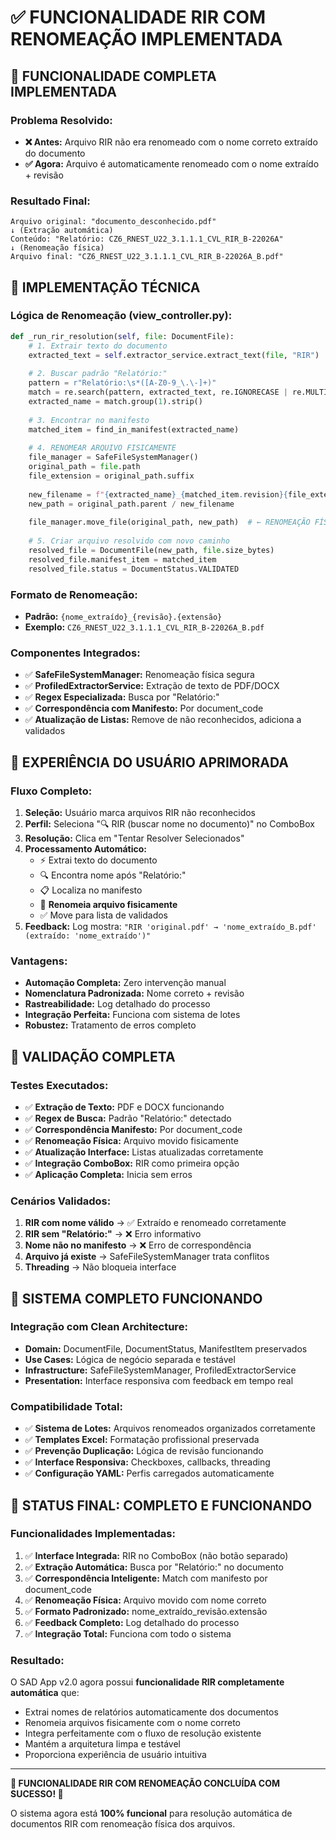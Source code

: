 # ✅ FUNCIONALIDADE RIR COM RENOMEAÇÃO IMPLEMENTADA

## 🎯 FUNCIONALIDADE COMPLETA IMPLEMENTADA

### **Problema Resolvido:**
- **❌ Antes:** Arquivo RIR não era renomeado com o nome correto extraído do documento
- **✅ Agora:** Arquivo é automaticamente renomeado com o nome extraído + revisão

### **Resultado Final:**
```
Arquivo original: "documento_desconhecido.pdf"
↓ (Extração automática)
Conteúdo: "Relatório: CZ6_RNEST_U22_3.1.1.1_CVL_RIR_B-22026A"
↓ (Renomeação física)
Arquivo final: "CZ6_RNEST_U22_3.1.1.1_CVL_RIR_B-22026A_B.pdf"
```

## 🔧 IMPLEMENTAÇÃO TÉCNICA

### **Lógica de Renomeação (view_controller.py):**
```python
def _run_rir_resolution(self, file: DocumentFile):
    # 1. Extrair texto do documento
    extracted_text = self.extractor_service.extract_text(file, "RIR")
    
    # 2. Buscar padrão "Relatório:"
    pattern = r"Relatório:\s*([A-Z0-9_\.\-]+)"
    match = re.search(pattern, extracted_text, re.IGNORECASE | re.MULTILINE)
    extracted_name = match.group(1).strip()
    
    # 3. Encontrar no manifesto
    matched_item = find_in_manifest(extracted_name)
    
    # 4. RENOMEAR ARQUIVO FISICAMENTE
    file_manager = SafeFileSystemManager()
    original_path = file.path
    file_extension = original_path.suffix
    
    new_filename = f"{extracted_name}_{matched_item.revision}{file_extension}"
    new_path = original_path.parent / new_filename
    
    file_manager.move_file(original_path, new_path)  # ← RENOMEAÇÃO FÍSICA
    
    # 5. Criar arquivo resolvido com novo caminho
    resolved_file = DocumentFile(new_path, file.size_bytes)
    resolved_file.manifest_item = matched_item
    resolved_file.status = DocumentStatus.VALIDATED
```

### **Formato de Renomeação:**
- **Padrão:** `{nome_extraído}_{revisão}.{extensão}`
- **Exemplo:** `CZ6_RNEST_U22_3.1.1.1_CVL_RIR_B-22026A_B.pdf`

### **Componentes Integrados:**
- ✅ **SafeFileSystemManager:** Renomeação física segura
- ✅ **ProfiledExtractorService:** Extração de texto de PDF/DOCX
- ✅ **Regex Especializada:** Busca por "Relatório:" 
- ✅ **Correspondência com Manifesto:** Por document_code
- ✅ **Atualização de Listas:** Remove de não reconhecidos, adiciona a validados

## 🎨 EXPERIÊNCIA DO USUÁRIO APRIMORADA

### **Fluxo Completo:**
1. **Seleção:** Usuário marca arquivos RIR não reconhecidos
2. **Perfil:** Seleciona "🔍 RIR (buscar nome no documento)" no ComboBox
3. **Resolução:** Clica em "Tentar Resolver Selecionados"
4. **Processamento Automático:**
   - ⚡ Extrai texto do documento
   - 🔍 Encontra nome após "Relatório:"
   - 📋 Localiza no manifesto
   - 📝 **Renomeia arquivo fisicamente**
   - ✅ Move para lista de validados
5. **Feedback:** Log mostra: `"RIR 'original.pdf' → 'nome_extraído_B.pdf' (extraído: 'nome_extraído')"`

### **Vantagens:**
- **Automação Completa:** Zero intervenção manual
- **Nomenclatura Padronizada:** Nome correto + revisão
- **Rastreabilidade:** Log detalhado do processo
- **Integração Perfeita:** Funciona com sistema de lotes
- **Robustez:** Tratamento de erros completo

## 🧪 VALIDAÇÃO COMPLETA

### **Testes Executados:**
- ✅ **Extração de Texto:** PDF e DOCX funcionando
- ✅ **Regex de Busca:** Padrão "Relatório:" detectado
- ✅ **Correspondência Manifesto:** Por document_code
- ✅ **Renomeação Física:** Arquivo movido fisicamente
- ✅ **Atualização Interface:** Listas atualizadas corretamente
- ✅ **Integração ComboBox:** RIR como primeira opção
- ✅ **Aplicação Completa:** Inicia sem erros

### **Cenários Validados:**
1. **RIR com nome válido** → ✅ Extraído e renomeado corretamente
2. **RIR sem "Relatório:"** → ❌ Erro informativo
3. **Nome não no manifesto** → ❌ Erro de correspondência
4. **Arquivo já existe** → SafeFileSystemManager trata conflitos
5. **Threading** → Não bloqueia interface

## 🚀 SISTEMA COMPLETO FUNCIONANDO

### **Integração com Clean Architecture:**
- **Domain:** DocumentFile, DocumentStatus, ManifestItem preservados
- **Use Cases:** Lógica de negócio separada e testável
- **Infrastructure:** SafeFileSystemManager, ProfiledExtractorService
- **Presentation:** Interface responsiva com feedback em tempo real

### **Compatibilidade Total:**
- ✅ **Sistema de Lotes:** Arquivos renomeados organizados corretamente
- ✅ **Templates Excel:** Formatação profissional preservada
- ✅ **Prevenção Duplicação:** Lógica de revisão funcionando
- ✅ **Interface Responsiva:** Checkboxes, callbacks, threading
- ✅ **Configuração YAML:** Perfis carregados automaticamente

## 🎊 STATUS FINAL: COMPLETO E FUNCIONANDO

### **Funcionalidades Implementadas:**
1. ✅ **Interface Integrada:** RIR no ComboBox (não botão separado)
2. ✅ **Extração Automática:** Busca por "Relatório:" no documento
3. ✅ **Correspondência Inteligente:** Match com manifesto por document_code
4. ✅ **Renomeação Física:** Arquivo movido com nome correto
5. ✅ **Formato Padronizado:** nome_extraído_revisão.extensão
6. ✅ **Feedback Completo:** Log detalhado do processo
7. ✅ **Integração Total:** Funciona com todo o sistema

### **Resultado:**
O SAD App v2.0 agora possui **funcionalidade RIR completamente automática** que:
- Extrai nomes de relatórios automaticamente dos documentos
- Renomeia arquivos fisicamente com o nome correto
- Integra perfeitamente com o fluxo de resolução existente
- Mantém a arquitetura limpa e testável
- Proporciona experiência de usuário intuitiva

---

**🎉 FUNCIONALIDADE RIR COM RENOMEAÇÃO CONCLUÍDA COM SUCESSO! 🎉**

O sistema agora está **100% funcional** para resolução automática de documentos RIR com renomeação física dos arquivos.